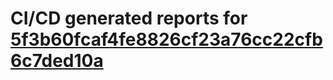 # CI/CD generated reports for [5f3b60fcaf4fe8826cf23a76cc22cfb6c7ded10a](https://github.com/hydephp/develop/commit/5f3b60fcaf4fe8826cf23a76cc22cfb6c7ded10a)
